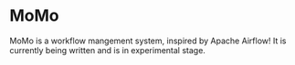 # MoMo

MoMo is a workflow mangement system, inspired by Apache Airflow! It is currently being written and is in experimental stage. 
